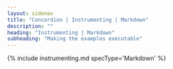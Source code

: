 ```yaml
---
layout: sidenav
title: "Concordion | Instrumenting | Markdown"
description: ""
heading: "Instrumenting | Markdown"
subheading: "Making the examples executable"
---
```


{% include instrumenting.md specType='Markdown' %}
